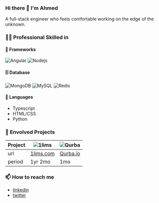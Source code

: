 ### Hi there 👋 I'm Ahmed

A full-stack engineer who feels comfortable working on the edge of the unknown.

### 🤹🏻 Professional Skilled in
#### 🧰 Frameworks
![Angular](https://img.shields.io/badge/-Angular-DD0031?style=flat-square&logo=angular)
![Nodejs](https://img.shields.io/badge/-Nodejs-black?style=flat-square&logo=Node.js)

#### 🗄️ Database
![MongoDB](https://img.shields.io/badge/-MongoDB-black?style=flat-square&logo=mongodb)
![MySQL](https://img.shields.io/badge/-MySQL-black?style=flat-square&logo=mysql)
![Redis](https://img.shields.io/badge/-Redis-black?style=flat-square&logo=Redis)

#### 📙 Languages
- Typescript
- HTML/CSS
- Python


### 🏁 Envolved Projects
| Project | ![1lims](https://www.1lims.com/wp-content/uploads/2018/05/Logo-black-1.png) | ![Qurba](https://media-exp1.licdn.com/dms/image/C4D0BAQEDEFoYM8t1vA/company-logo_100_100/0?e=1602720000&v=beta&t=YPved9z4bIHsBdLlX5FtDoj9LKMqmzp5fgkY-J-feog) |
| ------------- | ------------- | ------------- |
| url | [1lims.com](https://www.1lims.com) | [Qurba.io](https://Qurba.io) |
| period | 1yr 2mo | 1mo |

### 📫 How to reach me
- [linkedin](https://www.linkedin.com/in/weezyjr/)
- [twitter](https://twitter.com/ahmed_niggz)


<!--
**weezyjr/weezyjr** is a ✨ _special_ ✨ repository because its `README.md` (this file) appears on your GitHub profile.

Here are some ideas to get you started:

- 🔭 I’m currently working on ...
- 🌱 I’m currently learning ...
- 👯 I’m looking to collaborate on ...
- 🤔 I’m looking for help with ...
- 💬 Ask me about ...
- 📫 How to reach me: ...
- 😄 Pronouns: ...
- ⚡ Fun fact: ...
-->
